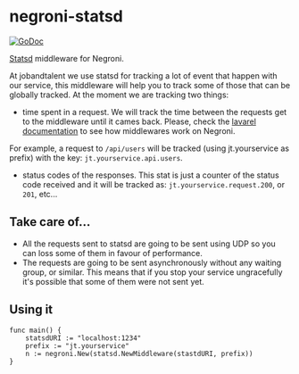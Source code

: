negroni-statsd
==============

[![GoDoc](https://godoc.org/github.com/jobandtalent/negroni-statsd?status.svg)](http://godoc.org/github.com/jobandtalent/negroni-statsd)

[Statsd](https://github.com/etsy/statsd) middleware for Negroni.

At jobandtalent we use statsd for tracking a lot of event that happen with our service, this middleware will help you to track some of those that can be globally tracked. At the moment we are tracking two things:

- time spent in a request. We will track the time between the requests get to the middleware until it cames back. Please, check the [lavarel documentation](https://mattstauffer.co/blog/laravel-5.0-middleware-filter-style) to see how middlewares work on Negroni.

For example, a request to `/api/users` will be tracked (using jt.yourservice as prefix) with the key: `jt.yourservice.api.users`.

- status codes of the responses. This stat is just a counter of the status code received and it will be tracked as: `jt.yourservice.request.200`, or `201`, etc...

Take care of...
---------------

- All the requests sent to statsd are going to be sent using UDP so you can loss some of them in favour of performance.
- The requests are going to be sent asynchronously without any waiting group, or similar. This means that if you stop your service ungracefully it's possible that some of them were not sent yet.

Using it
--------

    func main() {
        statsdURI := "localhost:1234"
        prefix := "jt.yourservice"
        n := negroni.New(statsd.NewMiddleware(stastdURI, prefix))
    }

